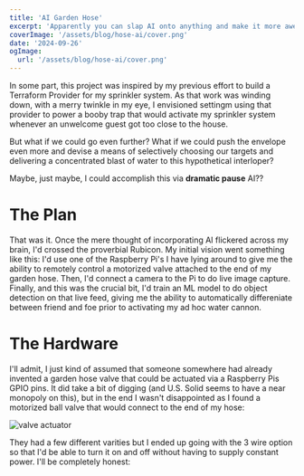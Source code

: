 ```yaml
---
title: 'AI Garden Hose'
excerpt: 'Apparently you can slap AI onto anything and make it more awesome'
coverImage: '/assets/blog/hose-ai/cover.png'
date: '2024-09-26'
ogImage:
  url: '/assets/blog/hose-ai/cover.png'
---
```


In some part, this project was inspired by my previous effort to build a Terraform Provider for my sprinkler system. As that work was winding down, with a merry twinkle in my eye, I envisioned settingm using that provider to power a booby trap that would activate my sprinkler system whenever an unwelcome guest got too close to the house. 

But what if we could go even further? What if we could push the envelope even more and devise a means of selectively choosing our targets and delivering a concentrated blast of water to this hypothetical interloper? 

Maybe, just maybe, I could accomplish this via **dramatic pause** AI??

# The Plan
That was it. Once the mere thought of incorporating AI flickered across my brain, I'd crossed the proverbial Rubicon. My initial vision went something like this: I'd use one of the Raspberry Pi's I have lying around to give me the ability to remotely control a motorized valve attached to the end of my garden hose. Then, I'd connect a camera to the Pi to do live image capture. Finally, and this was the crucial bit, I'd train an ML model to do object detection on that live feed, giving me the ability to automatically differeniate between friend and foe prior to activating my ad hoc water cannon. 

# The Hardware
I'll admit, I just kind of assumed that someone somewhere had already invented a garden hose valve that could be actuated via a Raspberry Pis GPIO pins. It did take a bit of digging (and U.S. Solid seems to have a near monopoly on this), but in the end I wasn't disappointed as I found a motorized ball valve that would connect to the end of my hose:

![valve actuator](/assets/blog/hose-ai/valve.jpg)

They had a few different varities but I ended up going with the 3 wire option so that I'd be able to turn it on and off without having to supply constant power. I'll be completely honest: